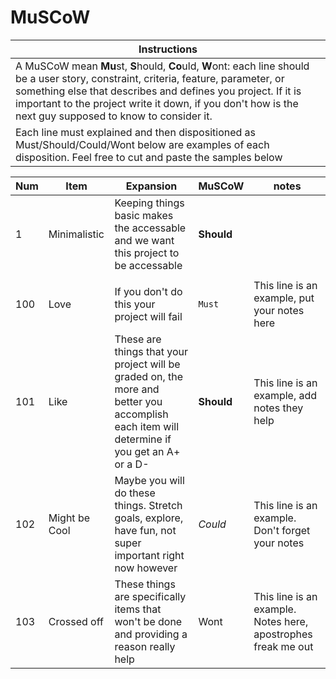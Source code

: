# MuSCoW

|Instructions|
|----|
|A MuSCoW mean **Mu**st, **S**hould, **Co**uld, **W**ont: each line should be a user story, constraint, criteria, feature, parameter, or something else that describes and defines you project. If it is important to the project write it down, if you don't how is the next guy supposed to know to consider it.|
|Each line must explained and then dispositioned as Must/Should/Could/Wont below are examples of each disposition.  Feel free to cut and paste the samples below|



| Num | Item | Expansion | MuSCoW | notes |
|----|----|----|----|----|
|1|Minimalistic | Keeping things basic makes the accessable and we want this project to be accessable | **Should** | |
|||||
| 100 | Love | If you don't do this your project will fail | `Must` |  This line is an example, put your notes here |
|101 | Like | These are things that your project will be graded on, the more and better you accomplish each item will determine if you get an A+ or a D- | **Should** | This line is an example, add notes they help |
|102| Might be Cool | Maybe you will do these things.  Stretch goals, explore, have fun, not super important right now however | *Could* | This line is an example.  Don't forget your notes |
| 103 | Crossed off | These things are specifically items that won't be done and providing a reason really help | Wont |  This line is an example.  Notes here, apostrophes freak me out

